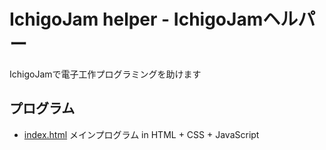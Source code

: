 # IchigoJam helper - IchigoJamヘルパー

IchigoJamで電子工作プログラミングを助けます

## プログラム

- [index.html](index.html) メインプログラム in HTML + CSS + JavaScript
